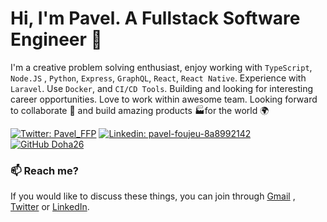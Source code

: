 # Hi, I'm Pavel. A Fullstack Software Engineer 🚀
I'm a creative problem solving enthusiast, enjoy working with  `TypeScript`, `Node.JS` , `Python`, `Express`, `GraphQL`, `React`, `React Native`. Experience with `Laravel`.
Use `Docker`, and `CI/CD Tools`.
Building and looking for interesting career opportunities. Love to work within awesome team.
Looking forward to collaborate 🤝 and build amazing products 🏭for the world 🌍

 [![Twitter: Pavel_FFP](https://img.shields.io/twitter/follow/Pavel_FFP?style=social)](https://twitter.com/Pavel_FFP)
   [![Linkedin: pavel-foujeu-8a8992142](https://img.shields.io/badge/-Pavel%20Foujeu%20-blue?style=flat-square&logo=Linkedin&logoColor=white&link=https://www.linkedin.com/in/pavel-foujeu-8a8992142/)](https://www.linkedin.com/in/pavel-foujeu-8a8992142/)
   [![GitHub Doha26](https://img.shields.io/github/followers/Doha26?label=follow&style=social)](https://github.com/Doha26)

### 📫 Reach me?
If you would like to discuss these things, you can join through [Gmail](mailto:foujeupavel@gmail.com) , [Twitter](https://twitter.com/Pavel_FFP) or [LinkedIn](https://www.linkedin.com/in/pavel-foujeu-8a8992142/).
